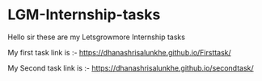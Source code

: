 # LGM-Internship-tasks
Hello sir these are my Letsgrowmore Internship tasks



My first task link is :- https://dhanashrisalunkhe.github.io/Firsttask/




My Second task link is :- https://dhanashrisalunkhe.github.io/secondtask/
